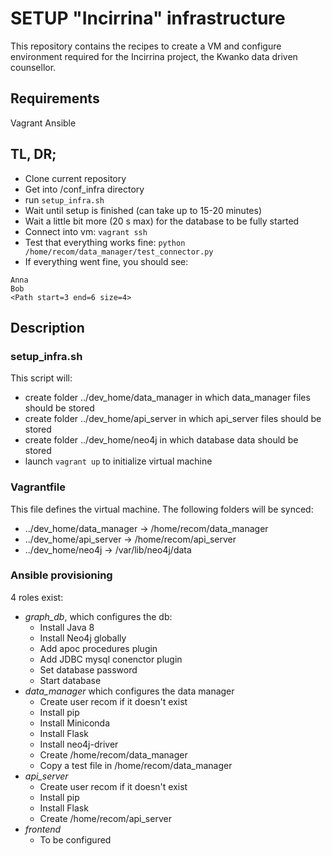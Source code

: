 # SETUP "Incirrina" infrastructure
This repository contains the recipes to create a VM and configure environment required for the Incirrina project, the Kwanko data driven counsellor.

## Requirements
Vagrant
Ansible

## TL, DR;
- Clone current repository
- Get into /conf_infra directory
- run `setup_infra.sh`
- Wait until setup is finished (can take up to 15-20 minutes)
- Wait a little bit more (20 s max) for the database to be fully started
- Connect into vm: `vagrant ssh`
- Test that everything works fine: `python /home/recom/data_manager/test_connector.py`
- If everything went fine, you should see: 
```
Anna
Bob
<Path start=3 end=6 size=4>
```

## Description
### setup_infra.sh
This script will:
- create folder ../dev_home/data_manager in which data_manager files should be stored
- create folder ../dev_home/api_server in which api_server files should be stored
- create folder ../dev_home/neo4j in which database data should be stored
- launch `vagrant up` to initialize virtual machine

### Vagrantfile
This file defines the virtual machine.
The following folders will be synced:
- ../dev_home/data_manager -> /home/recom/data_manager
- ../dev_home/api_server -> /home/recom/api_server
- ../dev_home/neo4j -> /var/lib/neo4j/data

### Ansible provisioning
4 roles exist:
- *graph_db*, which configures the db:
    + Install Java 8
    + Install Neo4j globally
    + Add apoc procedures plugin
    + Add JDBC mysql conenctor plugin
    + Set database password
    + Start database
- *data_manager* which configures the data manager
    + Create user recom if it doesn't exist 
    + Install pip
    + Install Miniconda
    + Install Flask
    + Install neo4j-driver
    + Create /home/recom/data_manager
    + Copy a test file in /home/recom/data_manager
- *api_server*
    + Create user recom if it doesn't exist 
    + Install pip
    + Install Flask
    + Create /home/recom/api_server
- *frontend*
    + To be configured
